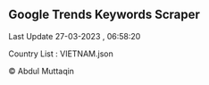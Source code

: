 

## Google Trends Keywords Scraper 
 
Last Update 27-03-2023 , 06:58:20

Country List :
VIETNAM.json



© Abdul Muttaqin 
